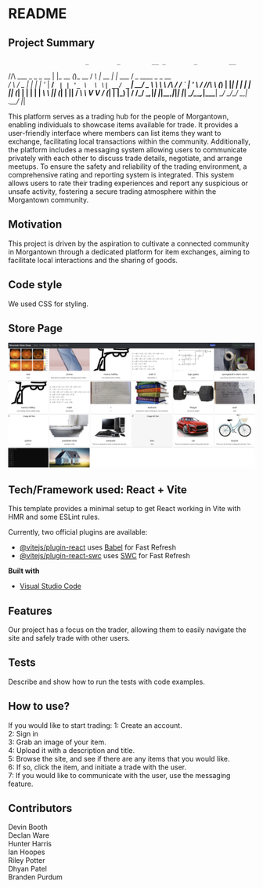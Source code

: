 # README

## Project Summary
                          _        _         __ _        _         __                     
  /\/\   ___  _   _ _ __ | |_ __ _(_)_ __   / _\ |_ __ _| |_ ___  / _\_      ____ _ _ __  
 /    \ / _ \| | | | '_ \| __/ _` | | '_ \  \ \| __/ _` | __/ _ \ \ \\ \ /\ / / _` | '_ \ 
/ /\/\ \ (_) | |_| | | | | || (_| | | | | | _\ \ || (_| | ||  __/ _\ \\ V  V / (_| | |_) |
\/    \/\___/ \__,_|_| |_|\__\__,_|_|_| |_| \__/\__\__,_|\__\___| \__/ \_/\_/ \__,_| .__/ 
                                                                                   |_|    

This platform serves as a trading hub for the people of Morgantown, enabling individuals to showcase items available for trade. It provides a user-friendly interface where members can list items they want to exchange, facilitating local transactions within the community. Additionally, the platform includes a messaging system allowing users to communicate privately with each other to discuss trade details, negotiate, and arrange meetups. To ensure the safety and reliability of the trading environment, a comprehensive rating and reporting system is integrated. This system allows users to rate their trading experiences and report any suspicious or unsafe activity, fostering a secure trading atmosphere within the Morgantown community.

## Motivation
This project is driven by the aspiration to cultivate a connected community in Morgantown through a dedicated platform for item exchanges, aiming to facilitate local interactions and the sharing of goods.

## Code style
We used CSS for styling. 
 
## Store Page
![screenshot of store](./sc.PNG "Store Page")
   
## Tech/Framework used: React + Vite

This template provides a minimal setup to get React working in Vite with HMR and some ESLint rules.

Currently, two official plugins are available:

- [@vitejs/plugin-react](https://github.com/vitejs/vite-plugin-react/blob/main/packages/plugin-react/README.md) uses [Babel](https://babeljs.io/) for Fast Refresh
- [@vitejs/plugin-react-swc](https://github.com/vitejs/vite-plugin-react-swc) uses [SWC](https://swc.rs/) for Fast Refresh

<b>Built with</b>
- [Visual Studio Code](https://https://code.visualstudio.com/download)

## Features
Our project has a focus on the trader, allowing them to easily navigate the site and safely trade with other users. 

## Tests
Describe and show how to run the tests with code examples.

## How to use?
If you would like to start trading: 
1: Create an account.   
2: Sign in  
3: Grab an image of your item.   
4: Upload it with a description and title.   
5: Browse the site, and see if there are any items that you would like.   
6: If so, click the item, and initiate a trade with the user.   
7: If you would like to communicate with the user, use the messaging feature.  

## Contributors
Devin Booth  
Declan Ware  
Hunter Harris   
Ian Hoopes  
Riley Potter  
Dhyan Patel   
Branden Purdum  
